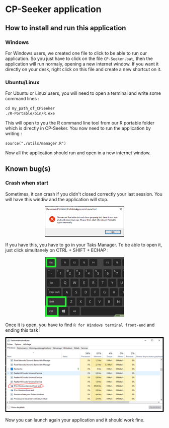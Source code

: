 # CP-Seeker application

## How to install and run this application

### Windows
For Windows users, we created one file to click to be able to run our application.
So you just have to click on the file `CP-Seeker.bat`, then the application will run normaly, opening a new internet window.
If you want it directly on your desk, right click on this file and create a new shortcut on it.

### Ubuntu/Linux
For Ubuntu or Linux users, you will need to open a terminal and write some command lines :
```{bash}
cd my_path_of_CPSeeker
./R-Portable/bin/R.exe
```

This will open to you the R command line tool from our R portable folder which is directly in CP-Seeker. You now need to run the application by writing :
```{R}
source("./utils/manager.R")
```

Now all the application should run and open in a new internet window.

## Known bug(s)

### Crash when start

Sometimes, it can crash if you didn't closed correctly your last session. You will have this windiw and the application will stop.
<p align="center" width="100%">
    <img width="50%" src="./data/bug_chromium.PNG" alt="crash_chromium"> 
</p>


If you have this, you have to go in your Taks Manager. To be able to open it, just click simultanely on CTRL + SHIFT + ECHAP :
<p align="center" width="100%">
    <img width="50%" src="./data/ctrl_shift_echap.jpg" alt="open_task_manager"> 
</p>

Once it is open, you have to find `R for Windows terminal front-end` and ending this task !
<p align="center" width="100%">
    <img width="100%" src="./data/remove_r_task_manager.PNG" alt="end_r_task_manager"> 
</p>

Now you can launch again your application and it should work fine.

